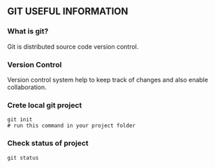 ## GIT USEFUL INFORMATION

### What is git?
Git is distributed source code version control.

### Version Control
Version control system help to keep track of changes and also enable collaboration.

### Crete local git project
```shell
git init
# run this command in your project folder
```

### Check status of project
```shell
git status
```
